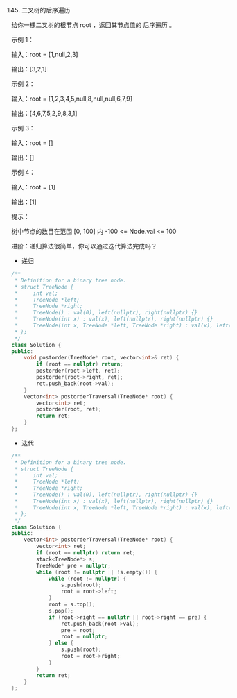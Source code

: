 145. 二叉树的后序遍历

给你一棵二叉树的根节点 root ，返回其节点值的 后序遍历 。

 

示例 1：

输入：root = [1,null,2,3]

输出：[3,2,1]




示例 2：

输入：root = [1,2,3,4,5,null,8,null,null,6,7,9]

输出：[4,6,7,5,2,9,8,3,1]




示例 3：

输入：root = []

输出：[]


示例 4：

输入：root = [1]

输出：[1]

 

提示：

树中节点的数目在范围 [0, 100] 内
-100 <= Node.val <= 100
 

进阶：递归算法很简单，你可以通过迭代算法完成吗？




* 递归

```cpp
/**
 * Definition for a binary tree node.
 * struct TreeNode {
 *     int val;
 *     TreeNode *left;
 *     TreeNode *right;
 *     TreeNode() : val(0), left(nullptr), right(nullptr) {}
 *     TreeNode(int x) : val(x), left(nullptr), right(nullptr) {}
 *     TreeNode(int x, TreeNode *left, TreeNode *right) : val(x), left(left), right(right) {}
 * };
 */
class Solution {
public:
    void postorder(TreeNode* root, vector<int>& ret) {
        if (root == nullptr) return;
        postorder(root->left, ret);
        postorder(root->right, ret);
        ret.push_back(root->val);
    }
    vector<int> postorderTraversal(TreeNode* root) {
        vector<int> ret;
        postorder(root, ret);
        return ret;
    }
};
```



* 迭代

```cpp
/**
 * Definition for a binary tree node.
 * struct TreeNode {
 *     int val;
 *     TreeNode *left;
 *     TreeNode *right;
 *     TreeNode() : val(0), left(nullptr), right(nullptr) {}
 *     TreeNode(int x) : val(x), left(nullptr), right(nullptr) {}
 *     TreeNode(int x, TreeNode *left, TreeNode *right) : val(x), left(left), right(right) {}
 * };
 */
class Solution {
public:
    vector<int> postorderTraversal(TreeNode* root) {
        vector<int> ret;
        if (root == nullptr) return ret;
        stack<TreeNode*> s;
        TreeNode* pre = nullptr;
        while (root != nullptr || !s.empty()) {
            while (root != nullptr) {
                s.push(root);
                root = root->left;
            }
            root = s.top();
            s.pop();
            if (root->right == nullptr || root->right == pre) {
                ret.push_back(root->val);
                pre = root;
                root = nullptr;
            } else {
                s.push(root);
                root = root->right;
            }
        }
        return ret;
    }
};
```